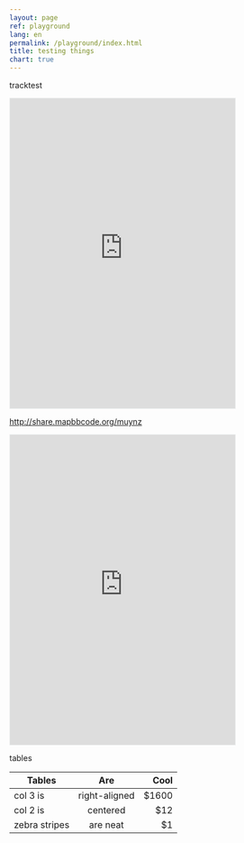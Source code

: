 ```yaml
---
layout: page
ref: playground
lang: en
permalink: /playground/index.html
title: testing things
chart: true
---
```


tracktest

<iframe src='http://www.trackprofiler.com/track:qvtyfy/embeded?width=400&map=1&title=0&graph=1&height=550' width='400' height='550' scrolling='no' frameborder='0' style='border: 1px solid #ebeded;'><a href='http://www.trackprofiler.com/track:qvtyfy'>test</a> on <a href='http://www.trackprofiler.com'>TrackProfiler</a></iframe>

http://share.mapbbcode.org/muynz


<iframe src='	http://share.mapbbcode.org/muynz' width='400' height='550' scrolling='no' frameborder='0' style='border: 1px solid #ebeded;'></iframe>

tables

| Tables | Are | Cool | 
| ------------- |:-------------:| -----:|
| col 3 is | right-aligned | $1600 | 
| col 2 is | centered | $12 | 
| zebra stripes | are neat | $1 | 




